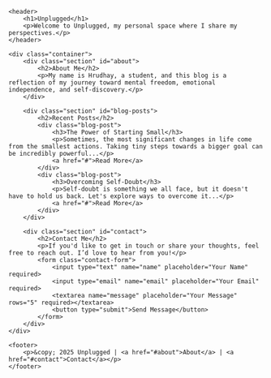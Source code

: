 <!DOCTYPE html>
<html lang="en">
<head>
    <meta charset="UTF-8">
    <meta name="viewport" content="width=device-width, initial-scale=1.0">
    <meta name="description" content="Unplugged - A personal space about mental freedom, emotional independence, and self-discovery.">
    <title>Unplugged</title>
    <style>
        /* Add your styles here */
    </style>
</head>
<body>

    <header>
        <h1>Unplugged</h1>
        <p>Welcome to Unplugged, my personal space where I share my perspectives.</p>
    </header>

    <div class="container">
        <div class="section" id="about">
            <h2>About Me</h2>
            <p>My name is Hrudhay, a student, and this blog is a reflection of my journey toward mental freedom, emotional independence, and self-discovery.</p>
        </div>

        <div class="section" id="blog-posts">
            <h2>Recent Posts</h2>
            <div class="blog-post">
                <h3>The Power of Starting Small</h3>
                <p>Sometimes, the most significant changes in life come from the smallest actions. Taking tiny steps towards a bigger goal can be incredibly powerful...</p>
                <a href="#">Read More</a>
            </div>
            <div class="blog-post">
                <h3>Overcoming Self-Doubt</h3>
                <p>Self-doubt is something we all face, but it doesn't have to hold us back. Let's explore ways to overcome it...</p>
                <a href="#">Read More</a>
            </div>
        </div>

        <div class="section" id="contact">
            <h2>Contact Me</h2>
            <p>If you'd like to get in touch or share your thoughts, feel free to reach out. I’d love to hear from you!</p>
            <form class="contact-form">
                <input type="text" name="name" placeholder="Your Name" required>
                <input type="email" name="email" placeholder="Your Email" required>
                <textarea name="message" placeholder="Your Message" rows="5" required></textarea>
                <button type="submit">Send Message</button>
            </form>
        </div>
    </div>

    <footer>
        <p>&copy; 2025 Unplugged | <a href="#about">About</a> | <a href="#contact">Contact</a></p>
    </footer>

</body>
</html>
